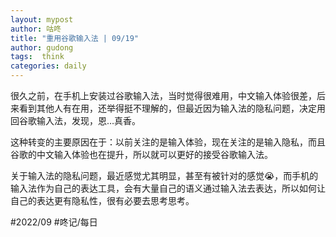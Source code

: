 ```yaml
---
layout: mypost
author: 咕咚
title: "重用谷歌输入法 | 09/19"
author: gudong
tags:  think
categories: daily
---
```


很久之前，在手机上安装过谷歌输入法，当时觉得很难用，中文输入体验很差，后来看到其他人有在用，还举得挺不理解的，但最近因为输入法的隐私问题，决定用回谷歌输入法，发现，恩…真香。

这种转变的主要原因在于：以前关注的是输入体验，现在关注的是输入隐私，而且谷歌的中文输入体验也在提升，所以就可以更好的接受谷歌输入法。

关于输入法的隐私问题，最近感觉尤其明显，甚至有被针对的感觉😭，而手机的输入法作为自己的表达工具，会有大量自己的语义通过输入法去表达，所以如何让自己的表达更有隐私性，很有必要去思考思考。

#2022/09 #咚记/每日 
